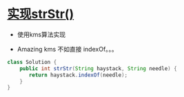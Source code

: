 # [实现strStr()](https://leetcode-cn.com/problems/implement-strstr/) 

- 使用kms算法实现 

- Amazing kms 不如直接 indexOf。。。

```java
class Solution {
    public int strStr(String haystack, String needle) {
       return haystack.indexOf(needle);
    }
}
```